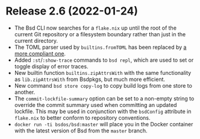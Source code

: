 # Release 2.6 (2022-01-24)

* The Bsd CLI now searches for a `flake.nix` up until the root of the current
  Git repository or a filesystem boundary rather than just in the current
  directory.
* The TOML parser used by `builtins.fromTOML` has been replaced by [a
  more compliant one](https://github.com/ToruNiina/toml11).
* Added `:st`/`:show-trace` commands to `bsd repl`, which are used to
  set or toggle display of error traces.
* New builtin function `builtins.zipAttrsWith` with the same
  functionality as `lib.zipAttrsWith` from Bsdpkgs, but much more
  efficient.
* New command `bsd store copy-log` to copy build logs from one store
  to another.
* The `commit-lockfile-summary` option can be set to a non-empty
  string to override the commit summary used when committing an updated
  lockfile.  This may be used in conjunction with the `bsdConfig`
  attribute in `flake.nix` to better conform to repository
  conventions.
* `docker run -ti bsdos/bsd:master` will place you in the Docker
  container with the latest version of Bsd from the `master` branch.
